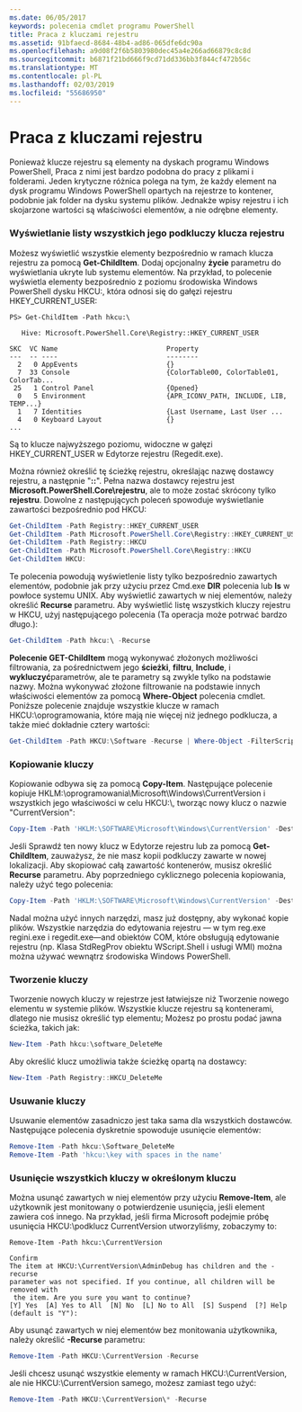 ```yaml
---
ms.date: 06/05/2017
keywords: polecenia cmdlet programu PowerShell
title: Praca z kluczami rejestru
ms.assetid: 91bfaecd-8684-48b4-ad86-065dfe6dc90a
ms.openlocfilehash: a9d08f2f6b5803980dec45a4e266ad66879c8c8d
ms.sourcegitcommit: b6871f21bd666f9cd71dd336bb3f844cf472b56c
ms.translationtype: MT
ms.contentlocale: pl-PL
ms.lasthandoff: 02/03/2019
ms.locfileid: "55686950"
---
```

# <a name="working-with-registry-keys"></a>Praca z kluczami rejestru

Ponieważ klucze rejestru są elementy na dyskach programu Windows PowerShell, Praca z nimi jest bardzo podobna do pracy z plikami i folderami. Jeden krytyczne różnica polega na tym, że każdy element na dysk programu Windows PowerShell opartych na rejestrze to kontener, podobnie jak folder na dysku systemu plików. Jednakże wpisy rejestru i ich skojarzone wartości są właściwości elementów, a nie odrębne elementy.

### <a name="listing-all-subkeys-of-a-registry-key"></a>Wyświetlanie listy wszystkich jego podkluczy klucza rejestru

Możesz wyświetlić wszystkie elementy bezpośrednio w ramach klucza rejestru za pomocą **Get-ChildItem**. Dodaj opcjonalny **życie** parametru do wyświetlania ukryte lub systemu elementów. Na przykład, to polecenie wyświetla elementy bezpośrednio z poziomu środowiska Windows PowerShell dysku HKCU:, która odnosi się do gałęzi rejestru HKEY_CURRENT_USER:

```
PS> Get-ChildItem -Path hkcu:\

   Hive: Microsoft.PowerShell.Core\Registry::HKEY_CURRENT_USER

SKC  VC Name                           Property
---  -- ----                           --------
  2   0 AppEvents                      {}
  7  33 Console                        {ColorTable00, ColorTable01, ColorTab...
 25   1 Control Panel                  {Opened}
  0   5 Environment                    {APR_ICONV_PATH, INCLUDE, LIB, TEMP...}
  1   7 Identities                     {Last Username, Last User ...
  4   0 Keyboard Layout                {}
...
```

Są to klucze najwyższego poziomu, widoczne w gałęzi HKEY_CURRENT_USER w Edytorze rejestru (Regedit.exe).

Można również określić tę ścieżkę rejestru, określając nazwę dostawcy rejestru, a następnie "**::**". Pełna nazwa dostawcy rejestru jest **Microsoft.PowerShell.Core\\rejestru**, ale to może zostać skrócony tylko **rejestru**. Dowolne z następujących poleceń spowoduje wyświetlanie zawartości bezpośrednio pod HKCU:

```powershell
Get-ChildItem -Path Registry::HKEY_CURRENT_USER
Get-ChildItem -Path Microsoft.PowerShell.Core\Registry::HKEY_CURRENT_USER
Get-ChildItem -Path Registry::HKCU
Get-ChildItem -Path Microsoft.PowerShell.Core\Registry::HKCU
Get-ChildItem HKCU:
```

Te polecenia powodują wyświetlenie listy tylko bezpośrednio zawartych elementów, podobnie jak przy użyciu przez Cmd.exe **DIR** polecenia lub **ls** w powłoce systemu UNIX. Aby wyświetlić zawartych w niej elementów, należy określić **Recurse** parametru. Aby wyświetlić listę wszystkich kluczy rejestru w HKCU, użyj następującego polecenia (Ta operacja może potrwać bardzo długo.):

```powershell
Get-ChildItem -Path hkcu:\ -Recurse
```

**Polecenie GET-ChildItem** mogą wykonywać złożonych możliwości filtrowania, za pośrednictwem jego **ścieżki**, **filtru**, **Include**, i **wykluczyć**parametrów, ale te parametry są zwykle tylko na podstawie nazwy. Można wykonywać złożone filtrowanie na podstawie innych właściwości elementów za pomocą **Where-Object** polecenia cmdlet. Poniższe polecenie znajduje wszystkie klucze w ramach HKCU:\\oprogramowania, które mają nie więcej niż jednego podklucza, a także mieć dokładnie cztery wartości:

```powershell
Get-ChildItem -Path HKCU:\Software -Recurse | Where-Object -FilterScript {($_.SubKeyCount -le 1) -and ($_.ValueCount -eq 4) }
```

### <a name="copying-keys"></a>Kopiowanie kluczy

Kopiowanie odbywa się za pomocą **Copy-Item**. Następujące polecenie kopiuje HKLM:\\oprogramowania\\Microsoft\\Windows\\CurrentVersion i wszystkich jego właściwości w celu HKCU:\\, tworząc nowy klucz o nazwie "CurrentVersion":

```powershell
Copy-Item -Path 'HKLM:\SOFTWARE\Microsoft\Windows\CurrentVersion' -Destination hkcu:
```

Jeśli Sprawdź ten nowy klucz w Edytorze rejestru lub za pomocą **Get-ChildItem**, zauważysz, że nie masz kopii podkluczy zawarte w nowej lokalizacji. Aby skopiować całą zawartość kontenerów, musisz określić **Recurse** parametru. Aby poprzedniego cyklicznego polecenia kopiowania, należy użyć tego polecenia:

```powershell
Copy-Item -Path 'HKLM:\SOFTWARE\Microsoft\Windows\CurrentVersion' -Destination hkcu: -Recurse
```

Nadal można użyć innych narzędzi, masz już dostępny, aby wykonać kopie plików. Wszystkie narzędzia do edytowania rejestru — w tym reg.exe regini.exe i regedit.exe—and obiektów COM, które obsługują edytowanie rejestru (np. Klasa StdRegProv obiektu WScript.Shell i usługi WMI) można można używać wewnątrz środowiska Windows PowerShell.

### <a name="creating-keys"></a>Tworzenie kluczy

Tworzenie nowych kluczy w rejestrze jest łatwiejsze niż Tworzenie nowego elementu w systemie plików. Wszystkie klucze rejestru są kontenerami, dlatego nie musisz określić typ elementu; Możesz po prostu podać jawna ścieżka, takich jak:

```powershell
New-Item -Path hkcu:\software_DeleteMe
```

Aby określić klucz umożliwia także ścieżkę opartą na dostawcy:

```powershell
New-Item -Path Registry::HKCU_DeleteMe
```

### <a name="deleting-keys"></a>Usuwanie kluczy

Usuwanie elementów zasadniczo jest taka sama dla wszystkich dostawców. Następujące polecenia dyskretnie spowoduje usunięcie elementów:

```powershell
Remove-Item -Path hkcu:\Software_DeleteMe
Remove-Item -Path 'hkcu:\key with spaces in the name'
```

### <a name="removing-all-keys-under-a-specific-key"></a>Usunięcie wszystkich kluczy w określonym kluczu

Można usunąć zawartych w niej elementów przy użyciu **Remove-Item**, ale użytkownik jest monitowany o potwierdzenie usunięcia, jeśli element zawiera coś innego. Na przykład, jeśli firma Microsoft podejmie próbę usunięcia HKCU:\\podklucz CurrentVersion utworzyliśmy, zobaczymy to:

```
Remove-Item -Path hkcu:\CurrentVersion

Confirm
The item at HKCU:\CurrentVersion\AdminDebug has children and the -recurse
parameter was not specified. If you continue, all children will be removed with
 the item. Are you sure you want to continue?
[Y] Yes  [A] Yes to All  [N] No  [L] No to All  [S] Suspend  [?] Help
(default is "Y"):
```

Aby usunąć zawartych w niej elementów bez monitowania użytkownika, należy określić **-Recurse** parametru:

```powershell
Remove-Item -Path HKCU:\CurrentVersion -Recurse
```

Jeśli chcesz usunąć wszystkie elementy w ramach HKCU:\\CurrentVersion, ale nie HKCU:\\CurrentVersion samego, możesz zamiast tego użyć:

```powershell
Remove-Item -Path HKCU:\CurrentVersion\* -Recurse
```